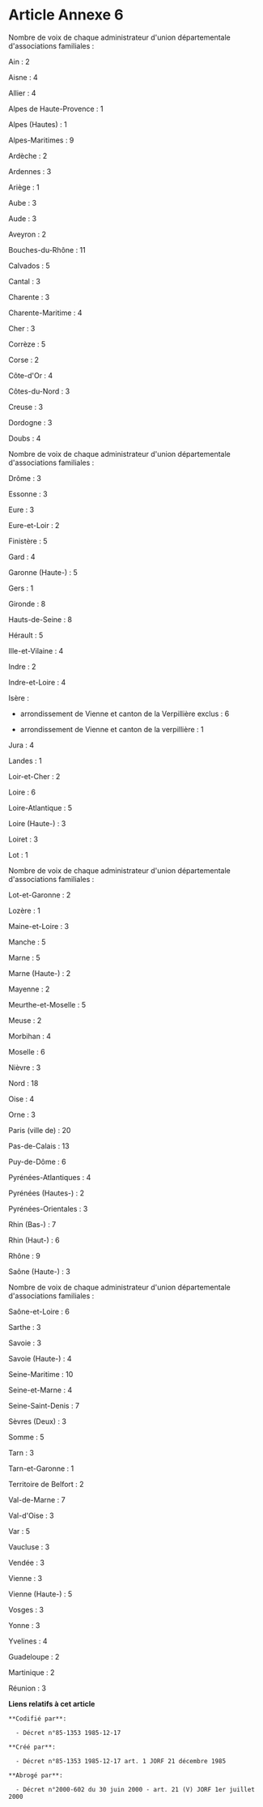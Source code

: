 # Article Annexe 6

Nombre de voix de chaque administrateur d'union départementale d'associations familiales : 

Ain : 2 

Aisne : 4 

Allier : 4

Alpes de Haute-Provence : 1 

Alpes (Hautes) : 1 

Alpes-Maritimes : 9 

Ardèche : 2 

Ardennes : 3 

Ariège : 1 

Aube : 3 

Aude : 3 

Aveyron : 2 

Bouches-du-Rhône : 11 

Calvados : 5 

Cantal : 3 

Charente : 3 

Charente-Maritime : 4 

Cher : 3 

Corrèze : 5 

Corse : 2 

Côte-d'Or : 4 

Côtes-du-Nord : 3 

Creuse : 3 

Dordogne : 3 

Doubs : 4 

Nombre de voix de chaque administrateur d'union départementale d'associations familiales : 

Drôme : 3 

Essonne : 3 

Eure : 3 

Eure-et-Loir : 2 

Finistère : 5 

Gard : 4 

Garonne (Haute-) : 5 

Gers : 1 

Gironde : 8 

Hauts-de-Seine : 8 

Hérault : 5 

Ille-et-Vilaine : 4 

Indre : 2 

Indre-et-Loire : 4 

Isère :

- arrondissement de Vienne et canton de la Verpillière exclus : 6 

- arrondissement de Vienne et canton de la verpillière : 1 

Jura : 4 

Landes : 1 

Loir-et-Cher : 2 

Loire : 6 

Loire-Atlantique : 5 

Loire (Haute-) : 3 

Loiret : 3 

Lot : 1

Nombre de voix de chaque administrateur d'union départementale d'associations familiales : 

Lot-et-Garonne : 2 

Lozère : 1 

Maine-et-Loire : 3 

Manche : 5 

Marne : 5 

Marne (Haute-) : 2 

Mayenne : 2 

Meurthe-et-Moselle : 5 

Meuse : 2 

Morbihan : 4 

Moselle : 6 

Nièvre : 3 

Nord : 18 

Oise : 4 

Orne : 3 

Paris (ville de) : 20 

Pas-de-Calais : 13 

Puy-de-Dôme : 6 

Pyrénées-Atlantiques : 4 

Pyrénées (Hautes-) : 2 

Pyrénées-Orientales : 3 

Rhin (Bas-) : 7 

Rhin (Haut-) : 6 

Rhône : 9 

Saône (Haute-) : 3 

Nombre de voix de chaque administrateur d'union départementale d'associations familiales : 

Saône-et-Loire : 6 

Sarthe : 3 

Savoie : 3 

Savoie (Haute-) : 4 

Seine-Maritime : 10 

Seine-et-Marne : 4 

Seine-Saint-Denis : 7 

Sèvres (Deux) : 3 

Somme : 5 

Tarn : 3 

Tarn-et-Garonne : 1

Territoire de Belfort : 2 

Val-de-Marne : 7 

Val-d'Oise : 3 

Var : 5 

Vaucluse : 3 

Vendée : 3 

Vienne : 3 

Vienne (Haute-) : 5 

Vosges : 3 

Yonne : 3 

Yvelines : 4 

Guadeloupe : 2 

Martinique : 2 

Réunion : 3

**Liens relatifs à cet article**

	**Codifié par**:

	  - Décret n°85-1353 1985-12-17

	**Créé par**:

	  - Décret n°85-1353 1985-12-17 art. 1 JORF 21 décembre 1985

	**Abrogé par**:

	  - Décret n°2000-602 du 30 juin 2000 - art. 21 (V) JORF 1er juillet 2000
